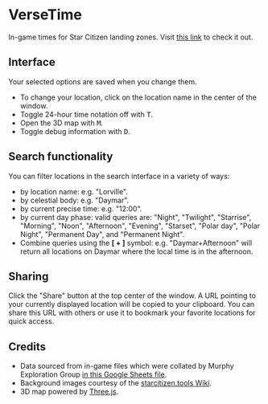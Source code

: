 # VerseTime
In-game times for Star Citizen landing zones.
Visit [this link](https://dydrmr.github.io/VerseTime/) to check it out.

## Interface
Your selected options are saved when you change them.
* To change your location, click on the location name in the center of the window.
* Toggle 24-hour time notation off with <kbd>T</kbd>.
* Open the 3D map with <kbd>M</kbd>.
* Toggle debug information with <kbd>D</kbd>.

## Search functionality
You can filter locations in the search interface in a variety of ways:
* by location name: e.g. "Lorville".
* by celestial body: e.g. "Daymar".
* by current precise time: e.g. "12:00".
* by current day phase: valid queries are: "Night", "Twilight", "Starrise", "Morning", "Noon", "Afternoon", "Evening", "Starset", "Polar day", "Polar Night", "Permanent Day", and "Permanent Night".
* Combine queries using the **[ + ]** symbol: e.g. "Daymar+Afternoon" will return all locations on Daymar where the local time is in the afternoon.

## Sharing
Click the "Share" button at the top center of the window. A URL pointing to your currently displayed location will be copied to your clipboard. You can share this URL with others or use it to bookmark your favorite locations for quick access.

## Credits
* Data sourced from in-game files which were collated by Murphy Exploration Group [in this Google Sheets file](https://docs.google.com/spreadsheets/d/1VydKNxBHdljhO8ANSEcZRWogInCh-6tAdjI1HcwFlVE/edit#gid=1238406064).
* Background images courtesy of the [starcitizen.tools Wiki](https://starcitizen.tools/Star_Citizen_Wiki).
* 3D map powered by [Three.js](https://threejs.org/).